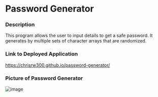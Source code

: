 # Password Generator

### Description
This program allows the user to input details to get a safe password. It generates by multiple sets of character arrays that are randomized.

### Link to Deployed Application
https://chrisrw300.github.io/password-generator/

### Picture of Password Generator
![image](https://user-images.githubusercontent.com/65309756/90303964-cb2dde00-de67-11ea-9bc8-1710c0bf2b60.png)
